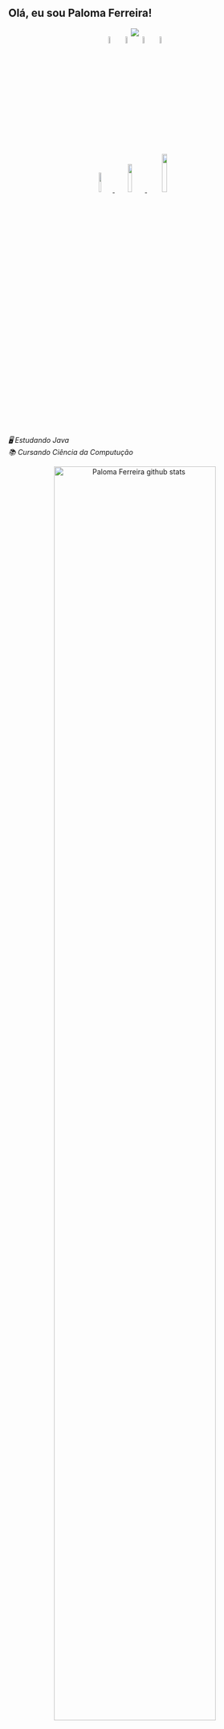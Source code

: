 ## Olá, eu sou Paloma Ferreira!

<div align='center'>
<img src="./.github_community/eu.gif"/>  
</div>
<div align='center'>
<img src="https://cdn.jsdelivr.net/gh/devicons/devicon/icons/javascript/javascript-original.svg" heigth=6% width=6%/>
<img src="https://cdn.jsdelivr.net/gh/devicons/devicon/icons/python/python-original.svg" heigth=6% width=6% />
<img src="https://cdn.jsdelivr.net/gh/devicons/devicon/icons/html5/html5-original.svg" heigth=6% width=6% />
<img src="https://cdn.jsdelivr.net/gh/devicons/devicon/icons/css3/css3-original.svg" heigth=6% width=6% />   
</div>

<div align='center'>
  <a href="mailto:lomasantos666@gmail.com"><img src="https://img.shields.io/badge/Gmail-D14836?style=for-the-badge&logo=gmail&logoColor=white"  width=10%> </a>
  <a href="www.linkedin.com/in/lomaferreira"><img src="https://img.shields.io/badge/LinkedIn-0077B5?style=for-the-badge&logo=linkedin&logoColor=white" width=12%> </a>
  <a href="https://www.instagram.com/paloma_s__f/"><img src="https://img.shields.io/badge/Instagram-E4405F?style=for-the-badge&logo=instagram&logoColor=white" width=14%> </a>  
</div>

_🖥️ Estudando Java_ <br>
_📚 Cursando Ciência da Computução_

<div align="center">  
  <img width="80%" height="80%" src="https://github-readme-stats.vercel.app/api?username=lomaferreira&show_icons=true&count_private=true&hide_border=true&title_color=9932CC&icon_color=9932CC&text_color=363636&bg_color=F0F8FF" alt="Paloma Ferreira github stats" /> 
  <img width="50%" height="50%" src="https://github-readme-stats.vercel.app/api/top-langs/?username=lomaferreira&layout=compact&hide_border=true&title_color=9932CC&text_color=363636&bg_color=F0F8FF" />
</div>

[![Ashutosh's github activity graph](https://github-readme-activity-graph.vercel.app/graph?username=lomaferreira&bg_color=f6f5f4&color=9141ac&line=3d3846&point=9141ac&area=true&hide_border=true)](https://github.com/ashutosh00710/github-readme-activity-graph)
